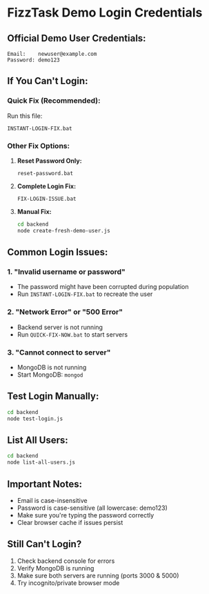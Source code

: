 # FizzTask Demo Login Credentials

## Official Demo User Credentials:
```
Email:    newuser@example.com
Password: demo123
```

## If You Can't Login:

### Quick Fix (Recommended):
Run this file:
```
INSTANT-LOGIN-FIX.bat
```

### Other Fix Options:
1. **Reset Password Only:**
   ```
   reset-password.bat
   ```

2. **Complete Login Fix:**
   ```
   FIX-LOGIN-ISSUE.bat
   ```

3. **Manual Fix:**
   ```bash
   cd backend
   node create-fresh-demo-user.js
   ```

## Common Login Issues:

### 1. "Invalid username or password"
- The password might have been corrupted during population
- Run `INSTANT-LOGIN-FIX.bat` to recreate the user

### 2. "Network Error" or "500 Error"
- Backend server is not running
- Run `QUICK-FIX-NOW.bat` to start servers

### 3. "Cannot connect to server"
- MongoDB is not running
- Start MongoDB: `mongod`

## Test Login Manually:
```bash
cd backend
node test-login.js
```

## List All Users:
```bash
cd backend
node list-all-users.js
```

## Important Notes:
- Email is case-insensitive
- Password is case-sensitive (all lowercase: demo123)
- Make sure you're typing the password correctly
- Clear browser cache if issues persist

## Still Can't Login?
1. Check backend console for errors
2. Verify MongoDB is running
3. Make sure both servers are running (ports 3000 & 5000)
4. Try incognito/private browser mode